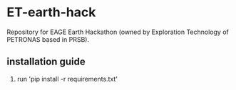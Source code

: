# ET-earth-hack
Repository for EAGE Earth Hackathon (owned by Exploration Technology of PETRONAS based in PRSB).

## installation guide
1. run 'pip install -r requirements.txt'

